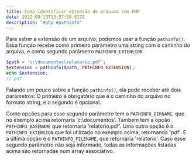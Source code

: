 ```yaml
---
title: Como identificar extensão de arquivo com PHP
date: 2022-09-13T13:57:58.817Z
description: "#php #pathinfo"
---
```

P﻿ara saber a extensão de um arquivo, podemos usar a função `pathinfo()`. Essa função recebe como primeiro parâmetro uma string com o caminho do arquivo, e como segundo parâmetro `PATHINFO_EXTENSION`.

```php
$path = 'c:\documentos\relatorio.pdf';
$extension = pathinfo($path, PATHINFO_EXTENSION);
echo $extension;
// pdf
```

F﻿alando um pouco sobre a função `pathinfo()`, ela pode receber até dois parâmetros: O primeiro é obrigatório que é o caminho do arquivo no formato string, e o segundo é opcional.

C﻿omo opções para esse segundo parâmetro tem o `PATHINFO_DIRNAME`, que no exemplo acima retornaria 'c:\documentos'. Também tem a opção `PATHINFO_BASENAME` que retornaria 'relatorio.pdf'. Uma outra opção é o `PATHINFO_EXTENSION` que foi utilizado no exemplo acima, retornando 'pdf'. E a última opção é o `PATHINFO_FILENAME`, que retornaria 'relatorio'. Caso esse segundo parâmetro não seja informado, todas as informações listadas acima são retornadas num array associativo.